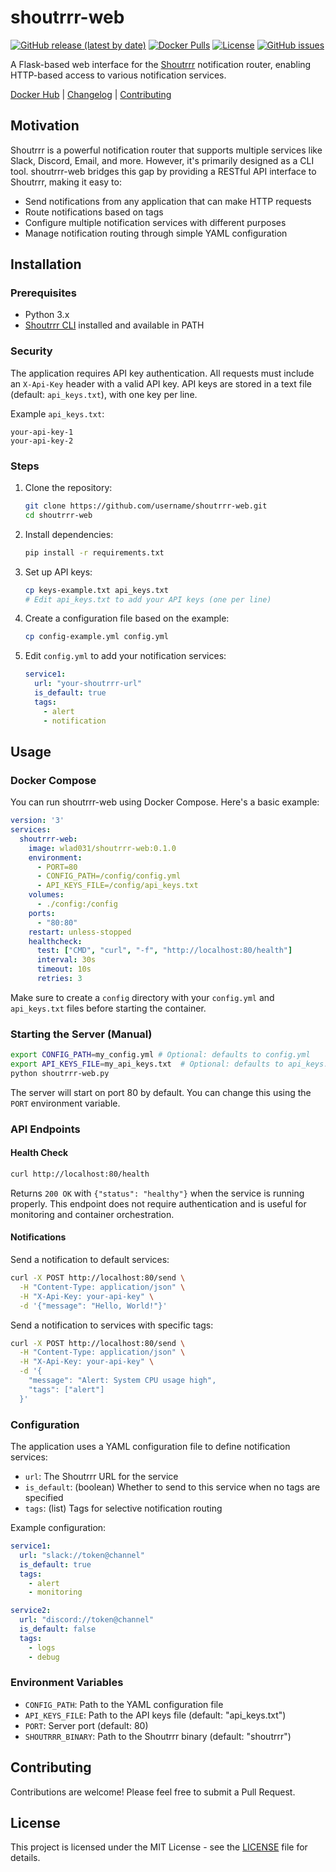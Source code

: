 # shoutrrr-web

[![GitHub release (latest by date)](https://img.shields.io/github/v/release/wlad031/shoutrrr-web)](https://github.com/wlad031/shoutrrr-web/releases)
[![Docker Pulls](https://img.shields.io/docker/pulls/wlad031/shoutrrr-web)](https://hub.docker.com/r/wlad031/shoutrrr-web)
[![License](https://img.shields.io/github/license/wlad031/shoutrrr-web)](https://github.com/wlad031/shoutrrr-web/blob/main/LICENSE)
[![GitHub issues](https://img.shields.io/github/issues/wlad031/shoutrrr-web)](https://github.com/wlad031/shoutrrr-web/issues)

A Flask-based web interface for the [Shoutrrr](https://containrrr.dev/shoutrrr/) notification router, enabling HTTP-based access to various notification services.

[Docker Hub](https://hub.docker.com/r/wlad031/shoutrrr-web) | [Changelog](CHANGELOG.md) | [Contributing](CONTRIBUTING.md)

## Motivation

Shoutrrr is a powerful notification router that supports multiple services like Slack, Discord, Email, and more. However, it's primarily designed as a CLI tool. shoutrrr-web bridges this gap by providing a RESTful API interface to Shoutrrr, making it easy to:

- Send notifications from any application that can make HTTP requests
- Route notifications based on tags
- Configure multiple notification services with different purposes
- Manage notification routing through simple YAML configuration

## Installation

### Prerequisites

- Python 3.x
- [Shoutrrr CLI](https://containrrr.dev/shoutrrr/v0.8) installed and available in PATH

### Security

The application requires API key authentication. All requests must include an `X-Api-Key` header with a valid API key. API keys are stored in a text file (default: `api_keys.txt`), with one key per line.

Example `api_keys.txt`:
```text
your-api-key-1
your-api-key-2
```

### Steps

1. Clone the repository:
   ```bash
   git clone https://github.com/username/shoutrrr-web.git
   cd shoutrrr-web
   ```

2. Install dependencies:
   ```bash
   pip install -r requirements.txt
   ```

3. Set up API keys:
   ```bash
   cp keys-example.txt api_keys.txt
   # Edit api_keys.txt to add your API keys (one per line)
   ```

4. Create a configuration file based on the example:
   ```bash
   cp config-example.yml config.yml
   ```

4. Edit `config.yml` to add your notification services:
   ```yaml
   service1:
     url: "your-shoutrrr-url"
     is_default: true
     tags:
       - alert
       - notification
   ```

## Usage

### Docker Compose

You can run shoutrrr-web using Docker Compose. Here's a basic example:

```yaml
version: '3'
services:
  shoutrrr-web:
    image: wlad031/shoutrrr-web:0.1.0
    environment:
      - PORT=80
      - CONFIG_PATH=/config/config.yml
      - API_KEYS_FILE=/config/api_keys.txt
    volumes:
      - ./config:/config
    ports:
      - "80:80"
    restart: unless-stopped
    healthcheck:
      test: ["CMD", "curl", "-f", "http://localhost:80/health"]
      interval: 30s
      timeout: 10s
      retries: 3
```

Make sure to create a `config` directory with your `config.yml` and `api_keys.txt` files before starting the container.

### Starting the Server (Manual)

```bash
export CONFIG_PATH=my_config.yml # Optional: defaults to config.yml
export API_KEYS_FILE=my_api_keys.txt  # Optional: defaults to api_keys.txt
python shoutrrr-web.py
```

The server will start on port 80 by default. You can change this using the `PORT` environment variable.

### API Endpoints

#### Health Check
```bash
curl http://localhost:80/health
```
Returns `200 OK` with `{"status": "healthy"}` when the service is running properly. This endpoint does not require authentication and is useful for monitoring and container orchestration.

#### Notifications

Send a notification to default services:
```bash
curl -X POST http://localhost:80/send \
  -H "Content-Type: application/json" \
  -H "X-Api-Key: your-api-key" \
  -d '{"message": "Hello, World!"}'
```

Send a notification to services with specific tags:
```bash
curl -X POST http://localhost:80/send \
  -H "Content-Type: application/json" \
  -H "X-Api-Key: your-api-key" \
  -d '{
    "message": "Alert: System CPU usage high",
    "tags": ["alert"]
  }'
```

### Configuration

The application uses a YAML configuration file to define notification services:

- `url`: The Shoutrrr URL for the service
- `is_default`: (boolean) Whether to send to this service when no tags are specified
- `tags`: (list) Tags for selective notification routing

Example configuration:
```yaml
service1:
  url: "slack://token@channel"
  is_default: true
  tags:
    - alert
    - monitoring

service2:
  url: "discord://token@channel"
  is_default: false
  tags:
    - logs
    - debug
```

### Environment Variables

- `CONFIG_PATH`: Path to the YAML configuration file
- `API_KEYS_FILE`: Path to the API keys file (default: "api_keys.txt")
- `PORT`: Server port (default: 80)
- `SHOUTRRR_BINARY`: Path to the Shoutrrr binary (default: "shoutrrr")

## Contributing

Contributions are welcome! Please feel free to submit a Pull Request.

## License

This project is licensed under the MIT License - see the [LICENSE](LICENSE.md)  file for details.
